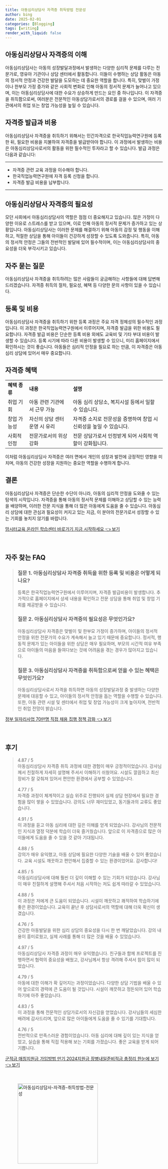 ```yaml
---
title: 아동심리상담사 자격증 취득방법 전문성
author: bing
date: 2025-02-01
categories: [Blogging]
tags: [writing]
render_with_liquid: false
---
```



<h2 id='아동심리상담사_자격증의_이해'>아동심리상담사 자격증의 이해</h2>

<p>아동심리상담사는 아동의 성장발달과정에서 발생하는 다양한 심리적 문제를 다루는 전문가로, 영유아 기관이나 상담 센터에서 활동합니다. 이들이 수행하는 상담 활동은 아동의 정서적 안정과 건강한 발달을 도모하는 데 중요한 역할을 합니다. 특히, 맞벌이 가정이나 한부모 가정 증가와 같은 사회적 변화로 인해 아동의 정서적 문제가 늘어나고 있으며, 이는 아동심리상담사에 대한 수요가 상승하게 만드는 요인 중 하나입니다. 이 자격증을 취득함으로써, 여러분은 전문적인 아동상담가로서의 경로를 걸을 수 있으며, 여러 기관에서의 취업 또는 창업 가능성을 높일 수 있습니다.</p>

<h2 id='자격증_발급과_비용'>자격증 발급과 비용</h2>

<p>아동심리상담사 자격증을 취득하기 위해서는 민간자격으로 한국직업능력연구원에 등록한 뒤, 필요한 비용을 지불하여 자격증을 발급받아야 합니다. 이 과정에서 발생하는 비용은 아동심리상담사로서의 활동을 위한 필수적인 투자라고 할 수 있습니다. 발급 과정은 다음과 같습니다:</p>

<hr />

<ul>
    <li>자격증 관련 교육 과정을 이수해야 합니다.</li>
    <li>한국직업능력연구원에 자격 등록 신청을 합니다.</li>
    <li>자격증 발급 비용을 납부합니다.</li>
</ul>

<hr />

<h2 id='아동심리상담사_자격증의_필요성'>아동심리상담사 자격증의 필요성</h2>

<p>모던 사회에서 아동심리상담사의 역할은 점점 더 중요해지고 있습니다. 많은 가정이 다양한 이유로 스트레스를 받고 있으며, 이로 인해 아동의 정서적 문제가 증가하고 있는 상황입니다. 아동심리상담사는 이러한 문제를 해결하기 위해 아동의 감정 및 행동을 이해하고, 적절한 상담을 통해 아이들이 건강하게 성장할 수 있도록 도와줍니다. 특히, 아동의 정서적 안정은 그들의 전반적인 발달에 있어 필수적이며, 이는 아동심리상담사의 중요성을 더욱 부각시키고 있습니다.</p>

<h2 id='자주_묻는_질문'>자주 묻는 질문</h2>

<p>아동심리상담사 자격증을 취득하려는 많은 사람들이 궁금해하는 사항들에 대해 답변해 드리겠습니다. 자격증 취득의 절차, 필요성, 혜택 등 다양한 문의 사항이 있을 수 있습니다.</p>

<h2 id='등록_및_비용'>등록 및 비용</h2>

<p>아동심리상담사 자격증을 취득하기 위한 등록 과정은 주요 자격 정체성의 필수적인 과정입니다. 이 과정은 한국직업능력연구원에서 이루어지며, 자격증 발급을 위한 비용도 필요합니다. 자격증 발급 비용은 단순한 등록 비용 외에도 교육비 및 기타 부대 비용이 발생할 수 있습니다. 등록 시기에 따라 다른 비용이 발생할 수 있으니, 미리 홈페이지에서 확인하시는 것이 좋습니다. 아동들은 심리적 안정을 필요로 하는 만큼, 이 자격증은 아동 심리 상담에 있어서 매우 중요합니다.</p>

<h2 id='자격증_혜택'>자격증 혜택</h2>

<table>
    <tr>
        <td><b>혜택 종류</b></td>
        <td><b>내용</b></td>
        <td><b>설명</b></td>
    </tr>
    <tr>
        <td>취업 기회</td>
        <td>아동 관련 기관에서 근무 가능</td>
        <td>아동 심리 상담소, 복지시설 등에서 일할 수 있습니다.</td>
    </tr>
    <tr>
        <td>창업 가능성</td>
        <td>자신의 상담 센터 운영 시 유리</td>
        <td>자격증 소지로 전문성을 증명하여 창업 시 신뢰성을 높일 수 있습니다.</td>
    </tr>
    <tr>
        <td>사회적 인정</td>
        <td>전문가로서의 위상 강화</td>
        <td>전문 상담가로서 인정받게 되어 사회적 역할이 강화됩니다.</td>
    </tr>
</table>

<p>이처럼 아동심리상담사 자격증은 여러 면에서 개인의 성장과 발전에 긍정적인 영향을 미치며, 아동의 건강한 성장을 지원하는 중요한 역할을 수행하게 합니다.</p>

<h2 id='결론'>결론</h2>

<p>아동심리상담사 자격증은 단순한 수단이 아니라, 아동의 심리적 안정을 도와줄 수 있는 탐색의 시작입니다. 자격증을 통해 아동의 정서적 문제를 이해하고 상담할 수 있는 능력을 배양하며, 이러한 전문 지식을 통해 더 많은 아동에게 도움을 줄 수 있습니다. 아동심리 상담에 대한 관심과 필요성이 커지고 있는 지금, 이 분야의 전문가로서 성장할 수 있는 기회를 놓치지 않기를 바랍니다.</p>


<p><a class="click-button" title="맘시터교육 온라인 학습센터 바로가기 지금 시작하세요" href="https://aptwhite.github.io/posts/%EB%A7%98%EC%8B%9C%ED%84%B0%EA%B5%90%EC%9C%A1-%EC%98%A8%EB%9D%BC%EC%9D%B8-%ED%95%99%EC%8A%B5%EC%84%BC%ED%84%B0-%EB%B0%94%EB%A1%9C%EA%B0%80%EA%B8%B0-%EC%A7%80%EA%B8%88-%EC%8B%9C%EC%9E%91%ED%95%98%EC%84%B8%EC%9A%94/" rel="dofollow">맘시터교육 온라인 학습센터 바로가기 지금 시작하세요 👈 보기</a></p><br>
<h2 id='자주_찾는_FAQ'>자주 찾는 FAQ</h2>
<div itemscope="" itemtype="https://schema.org/FAQPage"> 
<blockquote> 
<div itemscope="" itemprop="mainEntity" itemtype="https://schema.org/Question"> 
<h3 itemprop="name">질문 1. 아동심리상담사 자격증 취득을 위한 등록 및 비용은 어떻게 되나요?</h3> 
<div itemscope="" itemprop="acceptedAnswer" itemtype="https://schema.org/Answer"> 
<span itemprop="text"> 
<p>등록은 한국직업능력연구원에서 이루어지며, 자격증 발급비용이 발생합니다. 추가적으로 홈페이지에서 상세 내용을 확인하고 전문 상담을 통해 취업 및 창업 기회를 제공받을 수 있습니다.</p> 
</span> 
</div> 
</div> 
<div itemscope="" itemprop="mainEntity" itemtype="https://schema.org/Question"> 
<h3 itemprop="name">질문 2. 아동심리상담사 자격증의 필요성은 무엇인가요?</h3> 
<div itemscope="" itemprop="acceptedAnswer" itemtype="https://schema.org/Answer"> 
<span itemprop="text"> 
<p>아동심리상담사 자격증은 맞벌이 및 한부모 가정이 증가하며, 아이들의 정서적 안정을 위한 전문가의 수요가 계속해서 늘고 있기 때문에 중요합니다. 정서적, 행동적 문제가 있는 아이들을 위한 상담은 매우 필요하며, 부모의 시간적 여유 부족으로 아이들의 마음을 들여다보는 것에 어려움을 겪는 경우가 많아지고 있습니다.</p> 
</span> 
</div> 
</div> 
<div itemscope="" itemprop="mainEntity" itemtype="https://schema.org/Question"> 
<h3 itemprop="name">질문 3. 아동심리상담사 자격증을 취득함으로써 얻을 수 있는 혜택은 무엇인가요?</h3> 
<div itemscope="" itemprop="acceptedAnswer" itemtype="https://schema.org/Answer"> 
<span itemprop="text"> 
<p>아동심리상담사로서 자격을 취득하면 아동의 성장발달과정 중 발생하는 다양한 문제에 대응할 수 있고, 아이들의 정서적 안정을 돕는 역할을 수행할 수 있습니다. 또한, 아동 관련 시설 및 센터에서 취업 및 창업 가능성이 크게 높아지며, 전반적인 취업 전망이 밝습니다.</p> 
</span> 
</div> 
</div> 
</blockquote> 
</div>
<p><a class="click-button" title="정부 일자리사업 70만명 직접 채용 집행 정책 강화" href="https://aptwhite.github.io/posts/%EC%A0%95%EB%B6%80-%EC%9D%BC%EC%9E%90%EB%A6%AC%EC%82%AC%EC%97%85-70%EB%A7%8C%EB%AA%85-%EC%A7%81%EC%A0%91-%EC%B1%84%EC%9A%A9-%EC%A7%91%ED%96%89-%EC%A0%95%EC%B1%85-%EA%B0%95%ED%99%94/" rel="dofollow">정부 일자리사업 70만명 직접 채용 집행 정책 강화 👈 보기</a></p><br>
<h2 id='후기'>후기</h2>
<div itemscope itemtype="https://schema.org/Product">
  <blockquote>
  <div itemprop="review" itemscope itemtype="https://schema.org/Review">
      <div itemprop="reviewRating" itemscope itemtype="https://schema.org/Rating"> <span itemprop="ratingValue">4.87</span> / <span itemprop="bestRating">5</span> </div>
      <span itemprop="reviewBody">아동심리상담사 자격증 취득 과정에 대한 경험이 매우 긍정적이었습니다. 강사님께서 친절하게 자세히 설명해 주셔서 이해하기 쉬웠어요. 시설도 깔끔하고 최신 장비가 잘 갖춰져 있어서 편안한 환경에서 공부할 수 있었습니다.</span>
  </div>
  <br>
  <div itemprop="review" itemscope itemtype="https://schema.org/Review">
      <div itemprop="reviewRating" itemscope itemtype="https://schema.org/Rating"> <span itemprop="ratingValue">4.77</span> / <span itemprop="bestRating">5</span> </div>
      <span itemprop="reviewBody">자격증 과정이 체계적이고 실습 위주로 진행되어 실제 상담 현장에서 필요한 경험을 많이 쌓을 수 있었습니다. 강의도 너무 재미있었고, 동기들과의 교류도 좋았습니다.</span>
  </div>
  <br>
  <div itemprop="review" itemscope itemtype="https://schema.org/Review">
      <div itemprop="reviewRating" itemscope itemtype="https://schema.org/Rating"> <span itemprop="ratingValue">4.91</span> / <span itemprop="bestRating">5</span> </div>
      <span itemprop="reviewBody">이 과정을 듣고 아동 심리에 대한 깊은 이해를 얻게 되었습니다. 강사님의 전문적인 지식과 열정 덕분에 학습이 더욱 즐거웠습니다. 앞으로 이 자격증으로 많은 아이들에게 도움을 줄 수 있을 것 같아 기대됩니다.</span>
  </div>
  <br>
  <div itemprop="review" itemscope itemtype="https://schema.org/Review">
      <div itemprop="reviewRating" itemscope itemtype="https://schema.org/Rating"> <span itemprop="ratingValue">4.88</span> / <span itemprop="bestRating">5</span> </div>
      <span itemprop="reviewBody">강의가 매우 유익했고, 아동 상담에 필요한 다양한 기술을 배울 수 있어 좋았습니다. 교육 시설도 깨끗하고 편안해서 집중할 수 있는 환경이었어요. 감사합니다!</span>
  </div>
  <br>
  <div itemprop="review" itemscope itemtype="https://schema.org/Review">
      <div itemprop="reviewRating" itemscope itemtype="https://schema.org/Rating"> <span itemprop="ratingValue">4.85</span> / <span itemprop="bestRating">5</span> </div>
      <span itemprop="reviewBody">아동심리상담사에 대해 훨씬 더 깊이 이해할 수 있는 기회가 되었습니다. 강사님이 매우 친절하게 설명해 주셔서 처음 시작하는 저도 쉽게 따라갈 수 있었습니다.</span>
  </div>
  <br>
  <div itemprop="review" itemscope itemtype="https://schema.org/Review">
      <div itemprop="reviewRating" itemscope itemtype="https://schema.org/Rating"> <span itemprop="ratingValue">4.88</span> / <span itemprop="bestRating">5</span> </div>
      <span itemprop="reviewBody">이 과정은 저에게 큰 도움이 되었습니다. 시설이 깨끗하고 쾌적하여 학습하기에 좋은 환경이었습니다. 교육이 끝난 후 상담사로서의 역할에 대해 더욱 확신이 생겼습니다.</span>
  </div>
  <br>
  <div itemprop="review" itemscope itemtype="https://schema.org/Review">
      <div itemprop="reviewRating" itemscope itemtype="https://schema.org/Rating"> <span itemprop="ratingValue">4.76</span> / <span itemprop="bestRating">5</span> </div>
      <span itemprop="reviewBody">건강한 아동발달을 위한 심리 상담의 중요성을 다시 한 번 깨달았습니다. 강의 내용이 흥미로웠고, 실제 사례를 통해 더 많은 것을 배울 수 있었습니다.</span>
  </div>
  <br>
  <div itemprop="review" itemscope itemtype="https://schema.org/Review">
      <div itemprop="reviewRating" itemscope itemtype="https://schema.org/Rating"> <span itemprop="ratingValue">4.97</span> / <span itemprop="bestRating">5</span> </div>
      <span itemprop="reviewBody">아동심리상담사 자격증 과정이 매우 유익했습니다. 친구들과 함께 프로젝트를 진행하면서 협력의 중요성을 배웠고, 강사님께서 항상 격려해 주셔서 힘이 많이 되었습니다.</span>
  </div>
  <br>
  <div itemprop="review" itemscope itemtype="https://schema.org/Review">
      <div itemprop="reviewRating" itemscope itemtype="https://schema.org/Rating"> <span itemprop="ratingValue">4.79</span> / <span itemprop="bestRating">5</span> </div>
      <span itemprop="reviewBody">아동에 대한 이해가 확 깊어지는 과정이었습니다. 다양한 상담 기법을 배울 수 있어 앞으로의 경력에 큰 도움이 될 것입니다. 시설이 깨끗하고 정돈되어 있어 학습하기에 아주 좋았습니다.</span>
  </div>
  <br>
  <div itemprop="review" itemscope itemtype="https://schema.org/Review">
      <div itemprop="reviewRating" itemscope itemtype="https://schema.org/Rating"> <span itemprop="ratingValue">4.83</span> / <span itemprop="bestRating">5</span> </div>
      <span itemprop="reviewBody">이 과정을 통해 전문적인 상담가로서의 자신감을 얻었습니다. 강사님들의 세심한 배려에 감사드리며, 앞으로 많은 아이들에게 도움을 줄 수 있기를 기대합니다.</span>
  </div>
  <br>
  <div itemprop="review" itemscope itemtype="https://schema.org/Review">
      <div itemprop="reviewRating" itemscope itemtype="https://schema.org/Rating"> <span itemprop="ratingValue">4.76</span> / <span itemprop="bestRating">5</span> </div>
      <span itemprop="reviewBody">전반적으로 만족스러운 경험이었습니다. 아동 심리에 대해 깊이 있는 지식을 얻었고, 실습을 통해 직접 적용해 보는 기회를 가졌습니다. 좋은 교육을 받게 되어 기쁩니다.</span>
  </div>
  </blockquote>
</div>
<p><a class="click-button" title="군적금 매칭지원금 가입방법 만기 2024지원금 장병내일준비적금 총정리 한눈에 보기" href="https://aptwhite.github.io/posts/%EA%B5%B0%EC%A0%81%EA%B8%88-%EB%A7%A4%EC%B9%AD%EC%A7%80%EC%9B%90%EA%B8%88-%EA%B0%80%EC%9E%85%EB%B0%A9%EB%B2%95-%EB%A7%8C%EA%B8%B0-2024%EC%A7%80%EC%9B%90%EA%B8%88-%EC%9E%A5%EB%B3%91%EB%82%B4%EC%9D%BC%EC%A4%80%EB%B9%84%EC%A0%81%EA%B8%88-%EC%B4%9D%EC%A0%95%EB%A6%AC-%ED%95%9C%EB%88%88%EC%97%90-%EB%B3%B4%EA%B8%B0/" rel="dofollow">군적금 매칭지원금 가입방법 만기 2024지원금 장병내일준비적금 총정리 한눈에 보기 👈 보기</a></p><br>
<figure class="image"><img src="https://aptwhite.github.io/assets/img/thumbnail/아동심리상담사-자격증-취득방법-전문성.webp" alt="아동심리상담사-자격증-취득방법-전문성" width="256" height="256"></figure>
